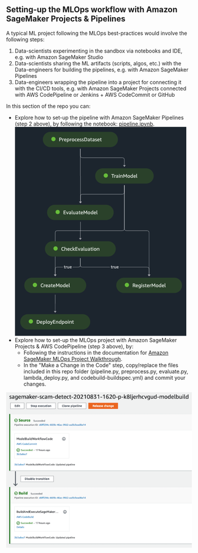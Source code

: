 ## Setting-up the MLOps workflow with Amazon SageMaker Projects & Pipelines

A typical ML project following the MLOps best-practices would involve the following steps:
1. Data-scientists experimenting in the sandbox via notebooks and IDE, e.g. with Amazon SageMaker Studio
2. Data-scientists sharing the ML artifacts (scripts, algos, etc.) with the Data-engineers for building the pipelines, e.g. with Amazon SageMaker Pipelines
3. Data-engineers wrapping the pipeline into a project for connecting it with the CI/CD tools, e.g. with Amazon SageMaker Projects connected with AWS CodePipeline or Jenkins + AWS CodeCommit or GitHub

In this section of the repo you can:
- Explore how to set-up the pipeline with Amazon SageMaker Pipelines (step 2 above), by following the notebook: [pipeline.ipynb](./pipeline.ipynb). ![sample pipeline](./img/1.png)
- Explore how to set-up the MLOps project with Amazon SageMaker Projects & AWS CodePipeline (step 3 above), by:
  - Following the instructions in the documentation for [Amazon SageMaker MLOps Project Walkthrough](https://docs.aws.amazon.com/sagemaker/latest/dg/sagemaker-projects-walkthrough.html).
  - In the "Make a Change in the Code" step, copy/replace the files included in this repo folder (pipeline.py, preprocess.py, evaluate.py, lambda_deploy.py, and codebuild-buildspec.yml) and commit your changes.

![sample project pipeline](./img/2.png)
